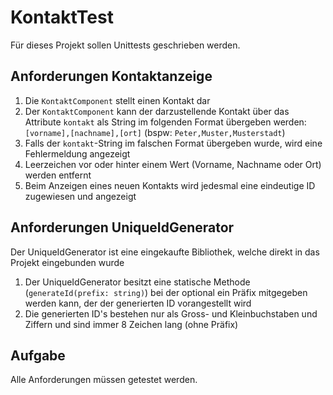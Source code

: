 KontaktTest
===========

Für dieses Projekt sollen Unittests geschrieben werden.

Anforderungen Kontaktanzeige
----------------------------
1. Die `KontaktComponent` stellt einen Kontakt dar
2. Der `KontaktComponent` kann der darzustellende Kontakt über das Attribute `kontakt` als String im folgenden Format übergeben werden: `[vorname],[nachname],[ort]` (bspw: `Peter,Muster,Musterstadt`)
3. Falls der `kontakt`-String im falschen Format übergeben wurde, wird eine Fehlermeldung angezeigt
4. Leerzeichen vor oder hinter einem Wert (Vorname, Nachname oder Ort) werden entfernt
5. Beim Anzeigen eines neuen Kontakts wird jedesmal eine eindeutige ID zugewiesen und angezeigt

Anforderungen UniqueIdGenerator
-------------------------------
Der UniqueIdGenerator ist eine eingekaufte Bibliothek, welche direkt in das Projekt eingebunden wurde
1. Der UniqueIdGenerator besitzt eine statische Methode (`generateId(prefix: string)`) bei der optional ein Präfix mitgegeben werden kann, der der generierten ID vorangestellt wird
2. Die generierten ID's bestehen nur als Gross- und Kleinbuchstaben und Ziffern und sind immer 8 Zeichen lang (ohne Präfix)

Aufgabe
-------
Alle Anforderungen müssen getestet werden.
